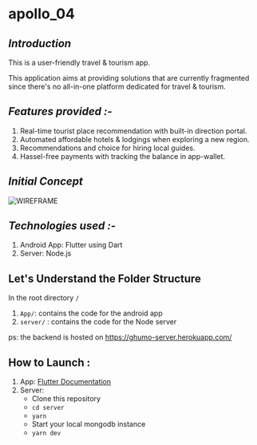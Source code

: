 # apollo_04

## *Introduction*
This is a user-friendly travel & tourism app. 

This application aims at providing solutions that are currently fragmented since there's no all-in-one platform dedicated for travel & tourism.

## *Features provided :-*
1. Real-time tourist place recommendation with built-in direction portal.
2. Automated affordable hotels & lodgings when exploring a new region.
3. Recommendations and choice for hiring local guides.
4. Hassel-free payments with tracking the balance in app-wallet.


## *Initial Concept*
   ![WIREFRAME](https://user-images.githubusercontent.com/91455078/175780315-3b8c9a35-7c8a-406f-8044-61cbcdfb4370.jpeg)

## *Technologies used :-*
1. Android App: Flutter using Dart
2. Server: Node.js

## Let's Understand the Folder Structure
In the root directory `/`
1. `App/`: contains the code for the android app
2. `server/` : contains the code for the Node server

ps: the backend is hosted on https://ghumo-server.herokuapp.com/

## How to Launch :

1. App: [Flutter Documentation](https://docs.flutter.dev/get-started/install/)
2. Server: 
   - Clone this repository
   - `cd server`
   - `yarn`
   - Start your local mongodb instance
   - `yarn dev`
